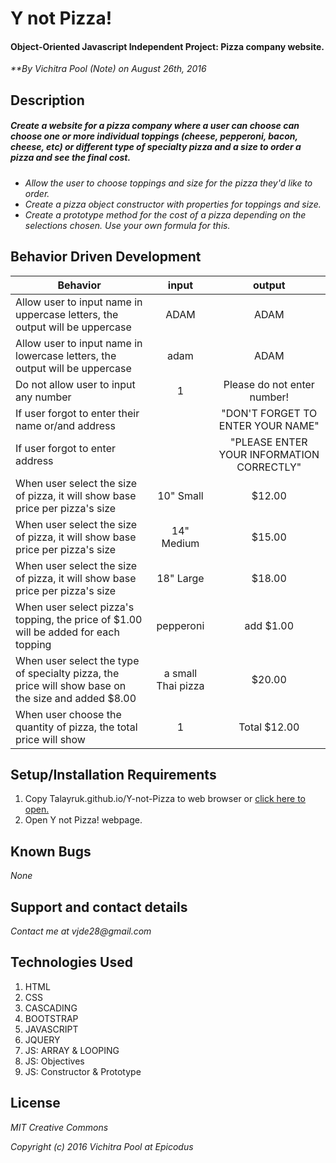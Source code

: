 
# Y not Pizza!

#### Object-Oriented Javascript Independent Project: Pizza company website.

_**By Vichitra Pool (Note) on August 26th, 2016_

## Description

##### _Create a website for a pizza company where a user can choose can choose one or more individual toppings (cheese, pepperoni, bacon, cheese, etc) or different type of specialty pizza and a size to order a pizza and see the final cost._
- _Allow the user to choose toppings and size for the pizza they'd like to order._
- _Create a pizza object constructor with properties for toppings and size._
- _Create a prototype method for the cost of a pizza depending on the selections chosen. Use your own formula for this._


## Behavior Driven Development
|Behavior | input | output|
|--- | :---: | :---: |
|Allow user to input name in uppercase letters, the output will be uppercase | ADAM | ADAM
|Allow user to input name in lowercase letters, the output will be uppercase| adam | ADAM
|Do not allow user to input any number | 1 | Please do not enter number!
|If user forgot to enter their name or/and address | | "DON'T FORGET TO ENTER YOUR NAME"
|If user forgot to enter address | | "PLEASE ENTER YOUR INFORMATION CORRECTLY"
|When user select the size of pizza, it will show base price per pizza's size | 10" Small | $12.00
|When user select the size of pizza, it will show base price per pizza's size | 14" Medium | $15.00
|When user select the size of pizza, it will show base price per pizza's size | 18" Large | $18.00
|When user select pizza's topping, the price of $1.00 will be added for each topping | pepperoni | add $1.00
|When user select the type of specialty pizza, the price will show base on the size and added $8.00| a small Thai pizza | $20.00
|When user choose the quantity of pizza, the total price will show | 1 | Total $12.00

## Setup/Installation Requirements
1. Copy Talayruk.github.io/Y-not-Pizza to web browser or [click here to open.](http://Talayruk.github.io/Y-not-Pizza)
2. Open Y not Pizza! webpage.

## Known Bugs
_None_

## Support and contact details
_Contact me at vjde28@gmail.com_

## Technologies Used

1. HTML
2. CSS
3. CASCADING
4. BOOTSTRAP
5. JAVASCRIPT
6. JQUERY
7. JS: ARRAY & LOOPING
8. JS: Objectives
9. JS: Constructor & Prototype

## License

_*MIT Creative Commons*_

_Copyright (c) 2016 Vichitra Pool at Epicodus_

